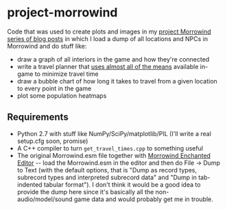 # project-morrowind
Code that was used to create plots and images in my [project Morrowind series of blog posts](http://mildbyte.xyz/tags/morrowind.html) in which I load a dump of all locations and NPCs in Morrowind and do stuff like:

* draw a graph of all interiors in the game and how they're connected
* write a travel planner that [uses almost all of the means](https://imgur.com/fZxID) available in-game to minimize travel time
* draw a bubble chart of how long it takes to travel from a given location to every point in the game
* plot some population heatmaps

## Requirements
* Python 2.7 with stuff like NumPy/SciPy/matplotlib/PIL (I'll write a real setup.cfg soon, promise)
* A C++ compiler to turn `get_travel_times.cpp` to something useful
* The original Morrowind.esm file together with [Morrowind Enchanted Editor](http://mw.modhistory.com/download--1662) -- load the Morrowind.esm in the editor and then do File -> Dump to Text (with the default options, that is "Dump as record types, subrecord types and interpreted subrecord data" and "Dump in tab-indented tabular format"). I don't think it would be a good idea to provide the dump here since it's basically all the non-audio/model/sound game data and would probably get me in trouble.

